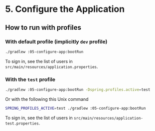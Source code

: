 # 5. Configure the Application

## How to run with profiles

### With default profile (implicitly `dev` profile)

```bash
./gradlew :05-configure-app:bootRun
```

To sign in, see the list of users in `src/main/resources/application.properties`.

### With the `test` profile

```bash
./gradlew :05-configure-app:bootRun -Dspring.profiles.active=test
```

Or with the following this Unix command

```bash
SPRING_PROFILES_ACTIVE=test ./gradlew :05-configure-app:bootRun
```

To sign in, see the list of users in `src/main/resources/application-test.properties`.
